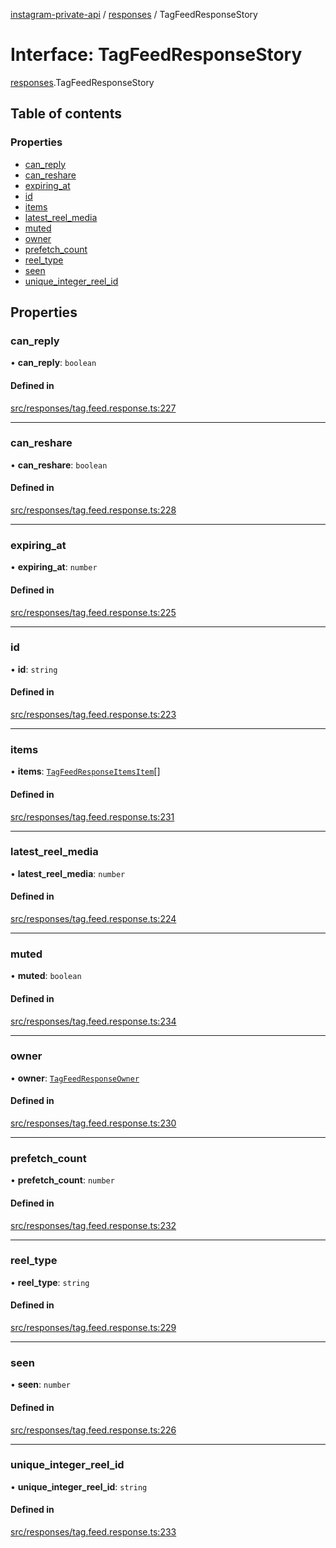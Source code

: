 [instagram-private-api](../../README.md) / [responses](../../modules/responses.md) / TagFeedResponseStory

# Interface: TagFeedResponseStory

[responses](../../modules/responses.md).TagFeedResponseStory

## Table of contents

### Properties

- [can\_reply](TagFeedResponseStory.md#can_reply)
- [can\_reshare](TagFeedResponseStory.md#can_reshare)
- [expiring\_at](TagFeedResponseStory.md#expiring_at)
- [id](TagFeedResponseStory.md#id)
- [items](TagFeedResponseStory.md#items)
- [latest\_reel\_media](TagFeedResponseStory.md#latest_reel_media)
- [muted](TagFeedResponseStory.md#muted)
- [owner](TagFeedResponseStory.md#owner)
- [prefetch\_count](TagFeedResponseStory.md#prefetch_count)
- [reel\_type](TagFeedResponseStory.md#reel_type)
- [seen](TagFeedResponseStory.md#seen)
- [unique\_integer\_reel\_id](TagFeedResponseStory.md#unique_integer_reel_id)

## Properties

### can\_reply

• **can\_reply**: `boolean`

#### Defined in

[src/responses/tag.feed.response.ts:227](https://github.com/Nerixyz/instagram-private-api/blob/b3351b9/src/responses/tag.feed.response.ts#L227)

___

### can\_reshare

• **can\_reshare**: `boolean`

#### Defined in

[src/responses/tag.feed.response.ts:228](https://github.com/Nerixyz/instagram-private-api/blob/b3351b9/src/responses/tag.feed.response.ts#L228)

___

### expiring\_at

• **expiring\_at**: `number`

#### Defined in

[src/responses/tag.feed.response.ts:225](https://github.com/Nerixyz/instagram-private-api/blob/b3351b9/src/responses/tag.feed.response.ts#L225)

___

### id

• **id**: `string`

#### Defined in

[src/responses/tag.feed.response.ts:223](https://github.com/Nerixyz/instagram-private-api/blob/b3351b9/src/responses/tag.feed.response.ts#L223)

___

### items

• **items**: [`TagFeedResponseItemsItem`](TagFeedResponseItemsItem.md)[]

#### Defined in

[src/responses/tag.feed.response.ts:231](https://github.com/Nerixyz/instagram-private-api/blob/b3351b9/src/responses/tag.feed.response.ts#L231)

___

### latest\_reel\_media

• **latest\_reel\_media**: `number`

#### Defined in

[src/responses/tag.feed.response.ts:224](https://github.com/Nerixyz/instagram-private-api/blob/b3351b9/src/responses/tag.feed.response.ts#L224)

___

### muted

• **muted**: `boolean`

#### Defined in

[src/responses/tag.feed.response.ts:234](https://github.com/Nerixyz/instagram-private-api/blob/b3351b9/src/responses/tag.feed.response.ts#L234)

___

### owner

• **owner**: [`TagFeedResponseOwner`](TagFeedResponseOwner.md)

#### Defined in

[src/responses/tag.feed.response.ts:230](https://github.com/Nerixyz/instagram-private-api/blob/b3351b9/src/responses/tag.feed.response.ts#L230)

___

### prefetch\_count

• **prefetch\_count**: `number`

#### Defined in

[src/responses/tag.feed.response.ts:232](https://github.com/Nerixyz/instagram-private-api/blob/b3351b9/src/responses/tag.feed.response.ts#L232)

___

### reel\_type

• **reel\_type**: `string`

#### Defined in

[src/responses/tag.feed.response.ts:229](https://github.com/Nerixyz/instagram-private-api/blob/b3351b9/src/responses/tag.feed.response.ts#L229)

___

### seen

• **seen**: `number`

#### Defined in

[src/responses/tag.feed.response.ts:226](https://github.com/Nerixyz/instagram-private-api/blob/b3351b9/src/responses/tag.feed.response.ts#L226)

___

### unique\_integer\_reel\_id

• **unique\_integer\_reel\_id**: `string`

#### Defined in

[src/responses/tag.feed.response.ts:233](https://github.com/Nerixyz/instagram-private-api/blob/b3351b9/src/responses/tag.feed.response.ts#L233)
